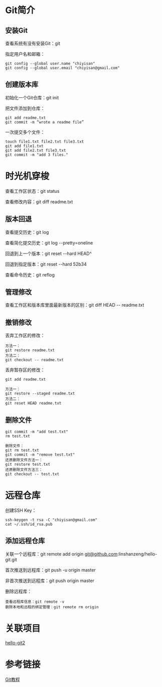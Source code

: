 # Git简介

## 安装Git

查看系统有没有安装Git：git

指定用户名和邮箱：

```text
git config --global user.name "chiyisan"
git config --global user.email "chiyisan@gmail.com"
```

## 创建版本库

初始化一个Git仓库：git init

把文件添加到仓库：

```text
git add readme.txt
git commit -m “wrote a readme file”
```

一次提交多个文件：

```text
touch file1.txt file2.txt file3.txt
git add file1.txt
git add file2.txt file3.txt
git commit -m "add 3 files."
```

# 时光机穿梭

查看工作区状态：git status

查看修改内容：git diff readme.txt

## 版本回退

查看提交历史：git log

查看简化提交历史：git log --pretty=oneline

回退到上一个版本：git reset --hard HEAD^

回退到指定版本：git reset --hard 52b34

查看命令历史：git reflog

## 管理修改

查看工作区和版本库里面最新版本的区别：git diff HEAD -- readme.txt

## 撤销修改

丢弃工作区的修改：

```text
方法一：
git restore readme.txt
方法二：
git checkout -- readme.txt
```

丢弃暂存区的修改：

```text
git add readme.txt

方法一：
git restore --staged readme.txt
方法二：
git reset HEAD readme.txt
```

## 删除文件

```text
git commit -m "add test.txt"
rm test.txt

删除文件：
git rm test.txt
git commit -m "remove test.txt"
还原删除文件方法一：
git restore test.txt
还原删除文件方法三：
git checkout -- test.txt
```

# 远程仓库

创建SSH Key：

```text
ssh-keygen -t rsa -C "chiyisan@gmail.com"
cat ~/.ssh/id_rsa.pub
```

## 添加远程仓库

关联一个远程库：git remote add origin git@github.com:linshanzeng/hello-git.git

首次推送到远程库：git push -u origin master

非首次推送到远程库：git push origin master

删除远程库：

```text
查看远程库信息：git remote -v
删除本地和远程的绑定管理：git remote rm origin
```

# 关联项目

[hello-git2](https://github.com/linshanzeng/hello-git2)

# 参考链接

[Git教程](https://www.liaoxuefeng.com/wiki/896043488029600/896067074338496)